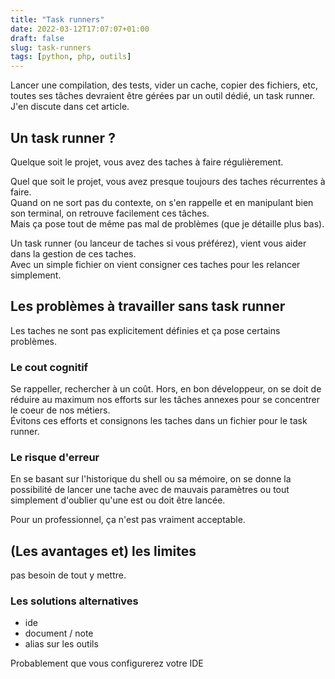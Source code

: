 ```yaml
---
title: "Task runners"
date: 2022-03-12T17:07:07+01:00
draft: false
slug: task-runners
tags: [python, php, outils]
---
```


Lancer une compilation, des tests, vider un cache, copier des fichiers, etc, toutes ses tâches devraient être gérées par un outil dédié, un task runner.  
J'en discute dans cet article.

<!--more-->

## Un task runner ?

Quelque soit le projet, vous avez des taches à faire régulièrement.

Quel que soit le projet, vous avez presque toujours des taches récurrentes à faire.  
Quand on ne sort pas du contexte, on s'en rappelle et en manipulant bien son terminal, on retrouve facilement ces tâches.  
Mais ça pose tout de même pas mal de problèmes (que je détaille plus bas).

Un task runner (ou lanceur de taches si vous préférez), vient vous aider dans la gestion de ces taches.  
Avec un simple fichier on vient consigner ces taches pour les relancer simplement.

## Les problèmes à travailler sans task runner

Les taches ne sont pas explicitement définies et ça pose certains problèmes.

### Le cout cognitif

Se rappeller, rechercher à un coût. Hors, en bon développeur, on se doit de réduire au maximum nos efforts sur les tâches annexes pour se concentrer le coeur de nos métiers.  
Évitons ces efforts et consignons les taches dans un fichier pour le task runner.

### Le risque d'erreur

En se basant sur l'historique du shell ou sa mémoire, on se donne la possibilité de lancer une tache avec de mauvais paramètres ou tout simplement d'oublier qu'une est ou doit être lancée.

Pour un professionnel, ça n'est pas vraiment acceptable. 

## (Les avantages et) les limites

pas besoin de tout y mettre.


### Les solutions alternatives

- ide
- document / note
- alias sur les outils


Probablement que vous configurerez votre IDE 



